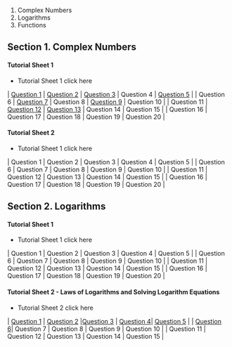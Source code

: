 1. Complex Numbers
2. Logarithms
3. Functions 

## Section 1. Complex Numbers

#### Tutorial Sheet 1
- Tutorial Sheet 1 click here

| [Question 1](https://youtu.be/iCrbi9ZDDD8) | [Question 2](https://youtu.be/yT0mnqnq6mY) | [Question 3](https://youtu.be/X0BDujOVJFc) | Question 4 | [Question 5](https://youtu.be/hTe8GUyY3kY) |
| Question 6 | [Question 7](https://youtu.be/Mq3JXYDKnMo) | Question 8 | [Question 9](https://youtu.be/Lk6enJV36ms) | Question 10 |
| Question 11 | [Question 12](https://youtu.be/mpejhLYXy5Y) | [Question 13](https://youtu.be/oiMVd7FfKak) | Question 14 | Question 15 |
| Question 16 | Question 17 | Question 18 | Question 19 | Question 20 |

#### Tutorial Sheet 2

- Tutorial Sheet 1 click here

| Question 1 | Question 2 | Question 3 | Question 4 | Question 5 |
| Question 6 | Question 7 | Question 8 | Question 9 | Question 10 |
| Question 11 | Question 12 | Question 13 | Question 14 | Question 15 |
| Question 16 | Question 17 | Question 18 | Question 19 | Question 20 |

## Section 2. Logarithms

#### Tutorial Sheet 1

- Tutorial Sheet 1 click here

| Question 1 | Question 2 | Question 3 | Question 4 | Question 5 |
| Question 6 | Question 7 | Question 8 | Question 9 | Question 10 |
| Question 11 | Question 12 | Question 13 | Question 14 | Question 15 |
| Question 16 | Question 17 | Question 18 | Question 19 | Question 20 |

#### Tutorial Sheet 2 - Laws of Logarithms and Solving Logarithm Equations

- Tutorial Sheet 2 click here

| [Question 1](https://youtu.be/797P4z6-Rec) | [Question 2](https://youtu.be/FxdXN35EGYI)  |[Question 3](https://youtu.be/p1eX9FQ1_FU) | [Question 4](https://youtu.be/tJ52gmmAlh8)| [Question 5](https://youtu.be/CRGJYHBJtjc) |
| [Question 6](https://youtu.be/https://youtu.be/e0aFAYY7rz0)| Question 7 | Question 8 | Question 9 | Question 10 |
| Question 11 | Question 12 | Question 13 | Question 14 | Question 15 |


